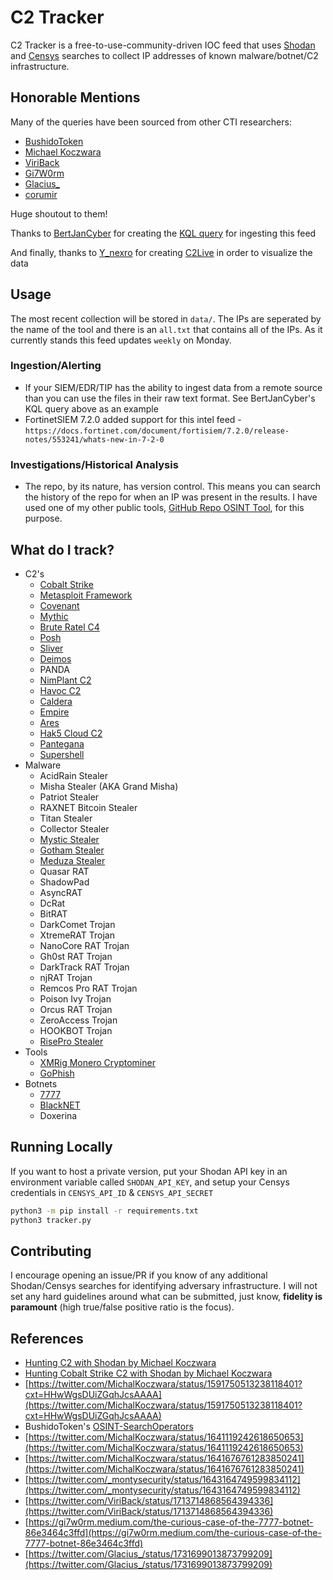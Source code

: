 # C2 Tracker

C2 Tracker is a free-to-use-community-driven IOC feed that uses [Shodan](https://www.shodan.io/) and [Censys](https://search.censys.io/) searches to collect IP addresses of known malware/botnet/C2 infrastructure.

## Honorable Mentions

Many of the queries have been sourced from other CTI researchers:

- [BushidoToken](https://twitter.com/BushidoToken)
- [Michael Koczwara](https://twitter.com/MichalKoczwara)
- [ViriBack](https://twitter.com/ViriBack)
- [Gi7W0rm](https://twitter.com/Gi7w0rm)
- [Glacius_](https://twitter.com/Glacius_)
- [corumir](https://github.com/corumir)

Huge shoutout to them!

Thanks to [BertJanCyber](https://twitter.com/BertJanCyber) for creating the [KQL query](https://github.com/Bert-JanP/Hunting-Queries-Detection-Rules/blob/main/Threat%20Hunting/TI%20Feed%20-%20MontySecurity%20C2%20Tracker%20All%20IPs.md) for ingesting this feed

And finally, thanks to [Y_nexro](https://twitter.com/Y_NeXRo) for creating [C2Live](https://github.com/YoNixNeXRo/C2Live) in order to visualize the data

## Usage

The most recent collection will be stored in `data/`. The IPs are seperated by the name of the tool and there is an `all.txt` that contains all of the IPs. As it currently stands this feed updates `weekly` on Monday.

### Ingestion/Alerting

- If your SIEM/EDR/TIP has the ability to ingest data from a remote source than you can use the files in their raw text format. See BertJanCyber's KQL query above as an example
- FortinetSIEM 7.2.0 added support for this intel feed - `https://docs.fortinet.com/document/fortisiem/7.2.0/release-notes/553241/whats-new-in-7-2-0`

### Investigations/Historical Analysis

- The repo, by its nature, has version control. This means you can search the history of the repo for when an IP was present in the results. I have used one of my other public tools, [GitHub Repo OSINT Tool](https://github.com/montysecurity/GROT), for this purpose.

## What do I track?

- C2's
    - [Cobalt Strike](https://www.cobaltstrike.com/)
    - [Metasploit Framework](https://www.metasploit.com/)
    - [Covenant](https://github.com/cobbr/Covenant)
    - [Mythic](https://github.com/its-a-feature/Mythic)
    - [Brute Ratel C4](https://bruteratel.com/)
    - [Posh](https://github.com/nettitude/PoshC2)
    - [Sliver](https://github.com/BishopFox/sliver)
    - [Deimos](https://github.com/DeimosC2/DeimosC2)
    - PANDA
    - [NimPlant C2](https://github.com/chvancooten/NimPlant)
    - [Havoc C2](https://github.com/HavocFramework/Havoc)
    - [Caldera](https://caldera.mitre.org/)
    - [Empire](https://github.com/EmpireProject/Empire)
    - [Ares](https://github.com/sweetsoftware/Ares)
    - [Hak5 Cloud C2](https://shop.hak5.org/products/c2)
    - [Pantegana](https://github.com/cassanof/pantegana)
    - [Supershell](https://github.com/tdragon6/Supershell/tree/main)
- Malware
    - AcidRain Stealer
    - Misha Stealer (AKA Grand Misha)
    - Patriot Stealer
    - RAXNET Bitcoin Stealer
    - Titan Stealer
    - Collector Stealer
    - [Mystic Stealer](https://twitter.com/_montysecurity/status/1643164749599834112)
    - [Gotham Stealer](https://twitter.com/FalconFeedsio/status/1705765083429863720)
    - [Meduza Stealer](https://twitter.com/g0njxa/status/1717563999984717991?t=rcVyVA2zwgJtHN5jz4wy7A&s=19)
    - Quasar RAT
    - ShadowPad
    - AsyncRAT
    - DcRat
    - BitRAT
    - DarkComet Trojan
    - XtremeRAT Trojan
    - NanoCore RAT Trojan
    - Gh0st RAT Trojan
    - DarkTrack RAT Trojan
    - njRAT Trojan
    - Remcos Pro RAT Trojan
    - Poison Ivy Trojan
    - Orcus RAT Trojan
    - ZeroAccess Trojan
    - HOOKBOT Trojan
    - [RisePro Stealer](https://github.com/noke6262/RisePro-Stealer)
- Tools
    - [XMRig Monero Cryptominer](https://xmrig.com/)
    - [GoPhish](https://getgophish.com/)
- Botnets
    - [7777](https://gi7w0rm.medium.com/the-curious-case-of-the-7777-botnet-86e3464c3ffd)
    - [BlackNET](https://github.com/suriya73/BlackNET)
    - Doxerina

## Running Locally

If you want to host a private version, put your Shodan API key in an environment variable called `SHODAN_API_KEY`, and setup your Censys credentials in `CENSYS_API_ID` & `CENSYS_API_SECRET`

```bash
python3 -m pip install -r requirements.txt
python3 tracker.py
```

## Contributing

I encourage opening an issue/PR if you know of any additional Shodan/Censys searches for identifying adversary infrastructure. I will not set any hard guidelines around what can be submitted, just know, **fidelity is paramount** (high true/false positive ratio is the focus).

## References

- [Hunting C2 with Shodan by Michael Koczwara](https://michaelkoczwara.medium.com/hunting-c2-with-shodan-223ca250d06f)
- [Hunting Cobalt Strike C2 with Shodan by Michael Koczwara](https://michaelkoczwara.medium.com/cobalt-strike-c2-hunting-with-shodan-c448d501a6e2)
- [https://twitter.com/MichalKoczwara/status/1591750513238118401?cxt=HHwWgsDUiZGqhJcsAAAA](https://twitter.com/MichalKoczwara/status/1591750513238118401?cxt=HHwWgsDUiZGqhJcsAAAA)
- BushidoToken's [OSINT-SearchOperators](https://github.com/BushidoUK/OSINT-SearchOperators/blob/main/ShodanAdversaryInfa.md)
- [https://twitter.com/MichalKoczwara/status/1641119242618650653](https://twitter.com/MichalKoczwara/status/1641119242618650653)
- [https://twitter.com/MichalKoczwara/status/1641676761283850241](https://twitter.com/MichalKoczwara/status/1641676761283850241)
- [https://twitter.com/_montysecurity/status/1643164749599834112](https://twitter.com/_montysecurity/status/1643164749599834112)
- [https://twitter.com/ViriBack/status/1713714868564394336](https://twitter.com/ViriBack/status/1713714868564394336)
- [https://gi7w0rm.medium.com/the-curious-case-of-the-7777-botnet-86e3464c3ffd](https://gi7w0rm.medium.com/the-curious-case-of-the-7777-botnet-86e3464c3ffd)
- [https://twitter.com/Glacius_/status/1731699013873799209](https://twitter.com/Glacius_/status/1731699013873799209)